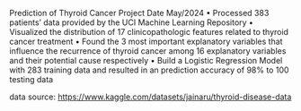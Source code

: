 Prediction of Thyroid Cancer 
Project Date May/2024
•	Processed 383 patients’ data provided by the UCI Machine Learning Repository 
•	Visualized the distribution of 17 clinicopathologic features related to thyroid cancer treatment
•	Found the 3 most important explanatory variables that influence the recurrence of thyroid cancer among 16 explanatory variables and their potential cause respectively
•	Build a Logistic Regression Model with 283 training data and resulted in an prediction accuracy of 98% to 100 testing data

data source: https://www.kaggle.com/datasets/jainaru/thyroid-disease-data
